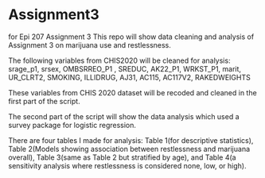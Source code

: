 # Assignment3
for Epi 207 Assignment 3
This repo will show data cleaning and analysis of Assignment 3 on marijuana use and restlessness.

The following variables from CHIS2020 will be cleaned for analysis: srage_p1, srsex, OMBSRREO_P1 , SREDUC, AK22_P1, WRKST_P1, marit, UR_CLRT2, SMOKING, ILLIDRUG, AJ31, AC115, AC117V2, RAKEDWEIGHTS

These variables from CHIS 2020 dataset will be recoded and cleaned in the first part of the script.

The second part of the script will show the data analysis which used a survey package for logistic regression.

There are four tables I made for analysis: Table 1(for descriptive statistics), Table 2(Models showing association between restlessness and marijuana overall), Table 3(same as Table 2 but stratified by age), and Table 4(a sensitivity analysis where restlessness is considered none, low, or high).

